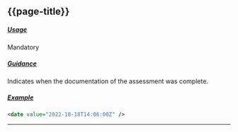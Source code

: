 ## {{page-title}}

<h5><ins>Usage</ins></h5>

<span class="mro-circle optional" title="Optional"></span> Mandatory


<h5><ins>Guidance</ins></h5>

Indicates when the documentation of the assessment was complete.

<h5><ins>Example</ins></h5>

```xml
<date value="2022-10-18T14:06:00Z" />
```

---
